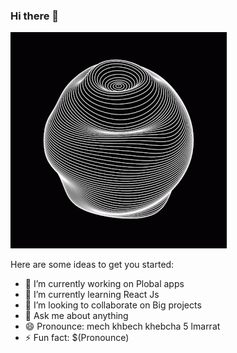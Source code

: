 ### Hi there 👋
[![](https://github.com/atah1r1/atah1r1/blob/main/satisfying.gif)](#)

Here are some ideas to get you started:
- 🔭 I’m currently working on Plobal apps
- 🌱 I’m currently learning React Js
- 👯 I’m looking to collaborate on Big projects
- 💬 Ask me about anything
- 😄 Pronounce: mech khbech khebcha 5 lmarrat
- ⚡ Fun fact: $(Pronounce)
